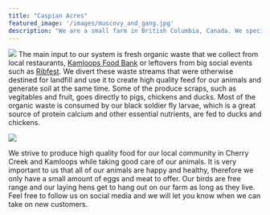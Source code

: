 ```yaml
---
title: "Caspian Acres"
featured_image: '/images/muscovy_and_gang.jpg'
description: "We are a small farm in British Columbia, Canada. We specialize in diverting waste produce into high quality animal feed"
---
```

![](/images/vision.png)
The main input to our system is fresh organic waste that we collect from local restaurants, [Kamloops Food Bank](http://kamloopsfoodbank.org/) or leftovers from big social events such as [Ribfest](http://kamloopsribfest.com/). We divert these waste streams that were otherwise destined for landfill and use it to create high quality feed for our animals and generate soil at the same time. Some of the produce scraps, such as vegitables and fruit, goes directly to pigs, chickens and ducks. Most of the organic waste is consumed by our black soldier fly larvae, which is a great source of protein calcium and other essential nutrients, are fed to ducks and chickens.

![](/images/happy_pigs.jpg)

We strive to produce high quality food for our local community in Cherry Creek and Kamloops while taking good care of our animals. It is very important to us that all of our animals are happy and healthy, therefore we only have a small amount of eggs and meat to offer. Our birds are free range and our laying hens get to hang out on our farm as long as they live. Feel free to follow us on social media and we will let you know when we can take on new customers.
